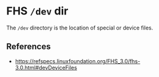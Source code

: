 # FHS `/dev` dir

The `/dev` directory is the location of special or device files.

## References

- https://refspecs.linuxfoundation.org/FHS_3.0/fhs-3.0.html#devDeviceFiles

